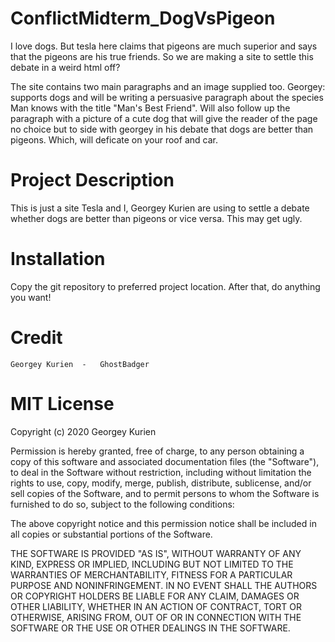 # ConflictMidterm_DogVsPigeon
I love dogs. But tesla here claims that pigeons are much superior and says that the pigeons are his true friends. So we are making a site to settle this debate in a weird html off?

The site contains two main paragraphs and an image supplied too.
Georgey: supports dogs and will be writing a persuasive paragraph about the species Man knows with the title "Man's Best Friend". Will also follow up the paragraph with a picture of a cute dog that will give the reader of the page no choice but to side with georgey in his debate that dogs are better than pigeons. Which, will deficate on your roof and car.



# Project Description
This is just a site Tesla and I, Georgey Kurien are using to settle a debate whether dogs are better than pigeons or vice versa. This may get ugly.

# Installation
Copy the git repository to preferred project location. After that, do anything you want!

# Credit
	Georgey Kurien	-	GhostBadger

# MIT License

Copyright (c) 2020 Georgey Kurien

Permission is hereby granted, free of charge, to any person obtaining a copy of this software and associated documentation files (the "Software"), to deal in the Software without restriction, including without limitation the rights to use, copy, modify, merge, publish, distribute, sublicense, and/or sell copies of the Software, and to permit persons to whom the Software is furnished to do so, subject to the following conditions:

The above copyright notice and this permission notice shall be included in all copies or substantial portions of the Software.

THE SOFTWARE IS PROVIDED "AS IS", WITHOUT WARRANTY OF ANY KIND, EXPRESS OR IMPLIED, INCLUDING BUT NOT LIMITED TO THE WARRANTIES OF MERCHANTABILITY, FITNESS FOR A PARTICULAR PURPOSE AND NONINFRINGEMENT. IN NO EVENT SHALL THE AUTHORS OR COPYRIGHT HOLDERS BE LIABLE FOR ANY CLAIM, DAMAGES OR OTHER LIABILITY, WHETHER IN AN ACTION OF CONTRACT, TORT OR OTHERWISE, ARISING FROM, OUT OF OR IN CONNECTION WITH THE SOFTWARE OR THE USE OR OTHER DEALINGS IN THE SOFTWARE.
